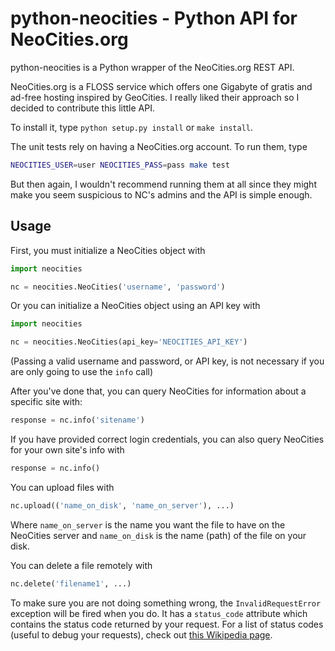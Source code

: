 # python-neocities - Python API for NeoCities.org

python-neocities is a Python wrapper of the NeoCities.org REST API.

NeoCities.org is a FLOSS service which offers one Gigabyte of gratis
and ad-free hosting inspired by GeoCities. I really liked their approach so
I decided to contribute this little API.

To install it, type `python setup.py install` or `make install`.

The unit tests rely on having a NeoCities.org account. To run them, type

```bash
NEOCITIES_USER=user NEOCITIES_PASS=pass make test
```

But then again, I wouldn't recommend running them at all since they might make
you seem suspicious to NC's admins and the API is simple enough.

## Usage

First, you must initialize a NeoCities object with

```python
import neocities

nc = neocities.NeoCities('username', 'password')
```

Or you can initialize a NeoCities object using an API key with

```python
import neocities

nc = neocities.NeoCities(api_key='NEOCITIES_API_KEY')
```

(Passing a valid username and password, or API key, is not necessary if you are only going
to use the `info` call)

After you've done that, you can query NeoCities for information about a
specific site with:

```python
response = nc.info('sitename')
```

If you have provided correct login credentials, you can also query NeoCities
for your own site's info with

```python
response = nc.info()
```

You can upload files with

```python
nc.upload(('name_on_disk', 'name_on_server'), ...)
```

Where `name_on_server` is the name you want the file to have on the NeoCities
server and `name_on_disk` is the name (path) of the file on your disk.

You can delete a file remotely with

```python
nc.delete('filename1', ...)
```

To make sure you are not doing something wrong, the `InvalidRequestError`
exception will be fired when you do. It has a `status_code` attribute which
contains the status code returned by your request. For a list of status codes
(useful to debug your requests), check out
[this Wikipedia page](https://en.wikipedia.org/wiki/List_of_HTTP_status_codes).
